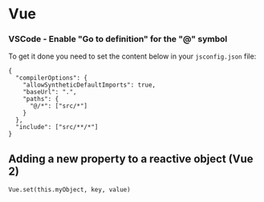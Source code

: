 # Vue

### VSCode - Enable "Go to definition" for the "@" symbol

To get it done you need to set the content below in your `jsconfig.json` file:

```text
{
  "compilerOptions": {
    "allowSyntheticDefaultImports": true,
    "baseUrl": ".",
    "paths": {
      "@/*": ["src/*"]
    }
  },
  "include": ["src/**/*"]
}
```

## Adding a new property to a reactive object \(Vue 2\)

```text
Vue.set(this.myObject, key, value)
```

